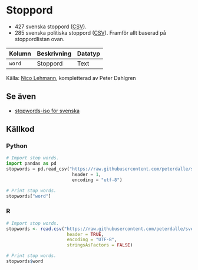 # Stoppord

- 427 svenska stoppord ([CSV](stoppord.csv)).
- 285 svenska politiska stoppord ([CSV](stoppord-politik.csv)). Framför allt baserad på stoppordlistan ovan.

Kolumn | Beskrivning | Datatyp
:------- | :----------  | :----------
`word` | Stoppord | Text

Källa: [Nico Lehmann](https://github.com/ekorn/Keywords/tree/master/stopwords), kompletterad av Peter Dahlgren

## Se även

- [stopwords-iso för svenska](https://github.com/stopwords-iso/stopwords-sv/blob/master/stopwords-sv.txt)

## Källkod

### Python

```py
# Import stop words.
import pandas as pd
stopwords = pd.read_csv("https://raw.githubusercontent.com/peterdalle/svensktext/master/stoppord/stoppord.csv",
                         header = 1,
                         encoding = "utf-8")

# Print stop words.
stopwords["word"]
```

### R

```r
# Import stop words.
stopwords <- read.csv("https://raw.githubusercontent.com/peterdalle/svensktext/master/stoppord/stoppord.csv", 
                       header = TRUE, 
                       encoding = "UTF-8",
                       stringsAsFactors = FALSE)

# Print stop words.
stopwords$word
```
